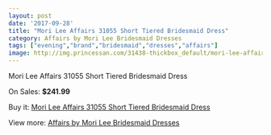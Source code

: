 ```yaml
---
layout: post
date: '2017-09-28'
title: "Mori Lee Affairs 31055 Short Tiered Bridesmaid Dress"
category: Affairs by Mori Lee Bridesmaid Dresses
tags: ["evening","brand","bridesmaid","dresses","affairs"]
image: http://img.princessan.com/31438-thickbox_default/mori-lee-affairs-31055-short-tiered-bridesmaid-dress.jpg
---
```

Mori Lee Affairs 31055 Short Tiered Bridesmaid Dress

On Sales: **$241.99**
<a href="https://www.princessan.com/en/14246-mori-lee-affairs-31055-short-tiered-bridesmaid-dress.html"><amp-img layout="responsive" width="600" height="600" src="//img.princessan.com/31438-thickbox_default/mori-lee-affairs-31055-short-tiered-bridesmaid-dress.jpg" alt="Mori Lee Affairs 31055 Short Tiered Bridesmaid Dress 0" /></a>
<a href="https://www.princessan.com/en/14246-mori-lee-affairs-31055-short-tiered-bridesmaid-dress.html"><amp-img layout="responsive" width="600" height="600" src="//img.princessan.com/31441-thickbox_default/mori-lee-affairs-31055-short-tiered-bridesmaid-dress.jpg" alt="Mori Lee Affairs 31055 Short Tiered Bridesmaid Dress 1" /></a>
<a href="https://www.princessan.com/en/14246-mori-lee-affairs-31055-short-tiered-bridesmaid-dress.html"><amp-img layout="responsive" width="600" height="600" src="//img.princessan.com/31440-thickbox_default/mori-lee-affairs-31055-short-tiered-bridesmaid-dress.jpg" alt="Mori Lee Affairs 31055 Short Tiered Bridesmaid Dress 2" /></a>
<a href="https://www.princessan.com/en/14246-mori-lee-affairs-31055-short-tiered-bridesmaid-dress.html"><amp-img layout="responsive" width="600" height="600" src="//img.princessan.com/31439-thickbox_default/mori-lee-affairs-31055-short-tiered-bridesmaid-dress.jpg" alt="Mori Lee Affairs 31055 Short Tiered Bridesmaid Dress 3" /></a>

Buy it: [Mori Lee Affairs 31055 Short Tiered Bridesmaid Dress](https://www.princessan.com/en/14246-mori-lee-affairs-31055-short-tiered-bridesmaid-dress.html "Mori Lee Affairs 31055 Short Tiered Bridesmaid Dress")

View more: [Affairs by Mori Lee Bridesmaid Dresses](https://www.princessan.com/en/104- "Affairs by Mori Lee Bridesmaid Dresses")
